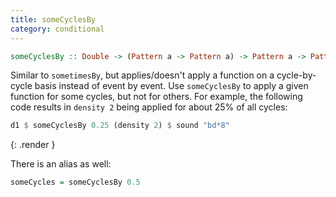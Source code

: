 ```yaml
---
title: someCyclesBy
category: conditional
---
```


~~~~ haskell
someCyclesBy :: Double -> (Pattern a -> Pattern a) -> Pattern a -> Pattern a
~~~~

Similar to `sometimesBy`, but applies/doesn't apply a function on a cycle-by-cycle
basis instead of event by event.
Use `someCyclesBy` to apply a given function for some cycles, but not for others. 
For example, the 
following code results in `density 2` being applied for about 25% of all cycles:

~~~~ haskell
d1 $ someCyclesBy 0.25 (density 2) $ sound "bd*8"
~~~~
{: .render }

There is an alias as well:

~~~~ haskell
someCycles = someCyclesBy 0.5
~~~~
